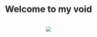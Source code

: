 <div align='center'>
  <h1>Welcome to my void<h1>
  <img src='https://cdn.dicionariopopular.com/imagens/giphy-1.gif'>
</div>

